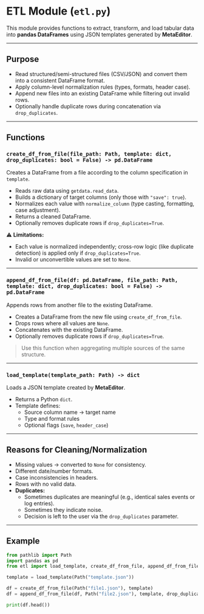 # ETL Module (`etl.py`)

This module provides functions to extract, transform, and load tabular data into **pandas DataFrames** using JSON templates generated by **MetaEditor**.

---

## Purpose
- Read structured/semi-structured files (CSV/JSON) and convert them into a consistent DataFrame format.
- Apply column-level normalization rules (types, formats, header case).
- Append new files into an existing DataFrame while filtering out invalid rows.
- Optionally handle duplicate rows during concatenation via `drop_duplicates`.

---

## Functions

### `create_df_from_file(file_path: Path, template: dict, drop_duplicates: bool = False) -> pd.DataFrame`
Creates a DataFrame from a file according to the column specification in `template`.

- Reads raw data using `getdata.read_data`.
- Builds a dictionary of target columns (only those with `"save": true`).
- Normalizes each value with `normalize_column` (type casting, formatting, case adjustment).
- Returns a cleaned DataFrame.
- Optionally removes duplicate rows if `drop_duplicates=True`.

⚠️ **Limitations:**
- Each value is normalized independently; cross-row logic (like duplicate detection) is applied only if `drop_duplicates=True`.
- Invalid or unconvertible values are set to `None`.

---

### `append_df_from_file(df: pd.DataFrame, file_path: Path, template: dict, drop_duplicates: bool = False) -> pd.DataFrame`
Appends rows from another file to the existing DataFrame.

- Creates a DataFrame from the new file using `create_df_from_file`.
- Drops rows where all values are `None`.
- Concatenates with the existing DataFrame.
- Optionally removes duplicate rows if `drop_duplicates=True`.

> Use this function when aggregating multiple sources of the same structure.

---

### `load_template(template_path: Path) -> dict`
Loads a JSON template created by **MetaEditor**.

- Returns a Python `dict`.
- Template defines:
  - Source column name → target name
  - Type and format rules
  - Optional flags (`save`, `header_case`)

---

## Reasons for Cleaning/Normalization
- Missing values → converted to `None` for consistency.
- Different date/number formats.
- Case inconsistencies in headers.
- Rows with no valid data.
- **Duplicates:**
  - Sometimes duplicates are meaningful (e.g., identical sales events or log entries).
  - Sometimes they indicate noise.
  - Decision is left to the user via the `drop_duplicates` parameter.

---

## Example

```python
from pathlib import Path
import pandas as pd
from etl import load_template, create_df_from_file, append_df_from_file

template = load_template(Path("template.json"))

df = create_df_from_file(Path("file1.json"), template)
df = append_df_from_file(df, Path("file2.json"), template, drop_duplicates=True)

print(df.head())
